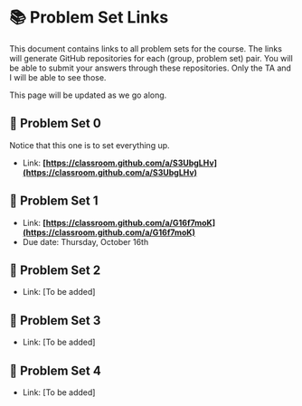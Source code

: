 # 📚 Problem Set Links

This document contains links to all problem sets for the course. The links will generate GitHub repositories for each (group, problem set) pair. You will be able to submit your answers through these repositories. Only the TA and I will be able to see those.

This page will be updated as we go along.

## 📝 Problem Set 0
Notice that this one is to set everything up.

- Link: **[https://classroom.github.com/a/S3UbgLHv](https://classroom.github.com/a/S3UbgLHv)**

## 📝 Problem Set 1
- Link: **[https://classroom.github.com/a/G16f7moK](https://classroom.github.com/a/G16f7moK)**
- Due date: Thursday, October 16th

## 📝 Problem Set 2
- Link: [To be added]

## 📝 Problem Set 3
- Link: [To be added]

## 📝 Problem Set 4
- Link: [To be added]

